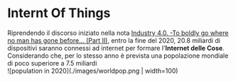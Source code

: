 # Internt Of Things
  
Riprendendo il discorso iniziato nella nota [Industry 4.0. -To boldly go where no man has gone before... (Part II)](https://maurizioattanasi.blogspot.it/2016/09/industry-40-to-boldly-go-where-no-man_6.html), entro la fine del 2020, 20.8 miliardi di dispositivi saranno connessi ad internet per formare l'**Internet delle Cose**. Considerando che, per lo stesso anno è prevista una popolazione mondiale di poco superiore a 7.5 miliardi  
![population in 2020](./images/worldpop.png | width=100)  